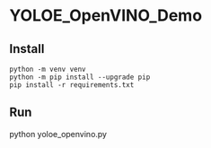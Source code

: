 # YOLOE_OpenVINO_Demo

## Install
```
python -m venv venv
python -m pip install --upgrade pip
pip install -r requirements.txt
```

## Run
python yoloe_openvino.py
